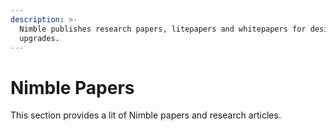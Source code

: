 ```yaml
---
description: >-
  Nimble publishes research papers, litepapers and whitepapers for design and
  upgrades.
---
```


# Nimble Papers

This section provides a lit of Nimble papers and research articles.
